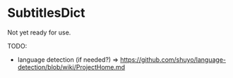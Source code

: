 # SubtitlesDict

Not yet ready for use.

TODO:
- language detection (if needed?) => https://github.com/shuyo/language-detection/blob/wiki/ProjectHome.md